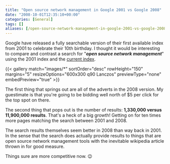 ```yaml
---
title: "Open source network management in Google 2001 vs Google 2008"
date: "2008-10-01T12:35:10+00:00"
categories: [General]
tags: []
aliases: [/open-source-network-management-in-google-2001-vs-google-2008/]
---
```


Google have released a fully searchable version of their first available index from 2001 to celebrate their 10th birthday. I thought it would be interesting to compare and contrast a search for "<strong><em>open source network management</em></strong>" using the 2001 index and the <a href="http://www.google.com/search?q=open+source+network+management&amp;ie=utf-8&amp;oe=utf-8&amp;aq=t&amp;rls=org.mozilla:en-GB:official&amp;client=firefox-a">current index</a>.

{{< gallery match="images/*"
            sortOrder="desc"
            rowHeight="150"
            margins="5"
            resizeOptions="600x300 q90 Lanczos"
            previewType="none"
            embedPreview="true" >}}

The first thing that springs out are all of the adverts in the 2008 version. My guestimate is that you're going to be bidding well north of $5 per click for the top spot on there.

The second thing that pops out is the number of results: <strong>1,330,000 versus 11,900,000 results</strong>. That's a heck of a big growth! Getting on for ten times more pages matching the search between 2001 and 2008.

The search results themselves seem better in 2008 than way back in 2001. In the sense that the search does actually provide results to things that are open source network management tools with the inevitable wikipedia article thrown in for good measure.

Things sure are more competitive now. :wink:

